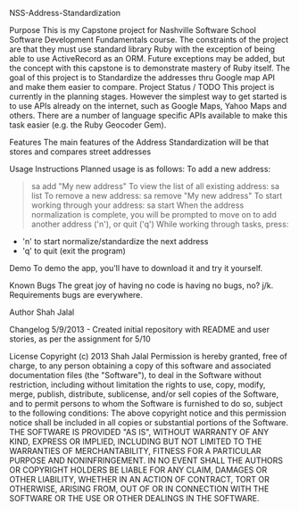 NSS-Address-Standardization

Purpose
This is my Capstone project for Nashville Software School Software Development Fundamentals course.
The constraints of the project are that they must use standard library Ruby with the exception of being able to use ActiveRecord as an ORM. Future exceptions may be added, but the concept with this capstone is to demonstrate mastery of Ruby itself.
The goal of this project is to Standardize the addresses thru Google map API and make them easier to compare. 
Project Status / TODO
This project is currently in the planning stages. However the simplest way to get started is to use APIs already on the internet, such as Google Maps, Yahoo Maps and others. There are a number of language specific APIs available to make this task easier (e.g. the Ruby Geocoder Gem).  

Features
The main features of the Address Standardization will be that stores and compares street addresses

Usage Instructions
Planned usage is as follows:
To add a new address:
> sa add "My new address"
To view the list of all existing address:
> sa list
To remove a new address:
> sa remove "My new address"
To start working through your address:
> sa start
When the address normalization is  complete, you will be prompted to move on to add another address ('n'), or quit ('q')
While working through tasks, press:
*  'n' to start normalize/standardize the next address 
*  'q' to quit (exit the program)

Demo
To demo the app, you'll have to download it and try it yourself.

Known Bugs
The great joy of having no code is having no bugs, no?
j/k. Requirements bugs are everywhere.

Author
Shah Jalal

Changelog
5/9/2013 - Created initial repository with README and user stories, as per the assignment for 5/10

License
Copyright (c) 2013 Shah Jalal
Permission is hereby granted, free of charge, to any person obtaining a copy of this software and associated documentation files (the "Software"), to deal in the Software without restriction, including without limitation the rights to use, copy, modify, merge, publish, distribute, sublicense, and/or sell copies of the Software, and to permit persons to whom the Software is furnished to do so, subject to the following conditions:
The above copyright notice and this permission notice shall be included in all copies or substantial portions of the Software.
THE SOFTWARE IS PROVIDED "AS IS", WITHOUT WARRANTY OF ANY KIND, EXPRESS OR IMPLIED, INCLUDING BUT NOT LIMITED TO THE WARRANTIES OF MERCHANTABILITY, FITNESS FOR A PARTICULAR PURPOSE AND NONINFRINGEMENT. IN NO EVENT SHALL THE AUTHORS OR COPYRIGHT HOLDERS BE LIABLE FOR ANY CLAIM, DAMAGES OR OTHER LIABILITY, WHETHER IN AN ACTION OF CONTRACT, TORT OR OTHERWISE, ARISING FROM, OUT OF OR IN CONNECTION WITH THE SOFTWARE OR THE USE OR OTHER DEALINGS IN THE SOFTWARE.
